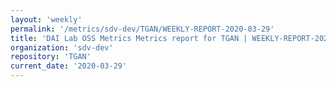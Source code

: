 ```yaml
---
layout: 'weekly'
permalink: '/metrics/sdv-dev/TGAN/WEEKLY-REPORT-2020-03-29'
title: 'DAI Lab OSS Metrics Metrics report for TGAN | WEEKLY-REPORT-2020-03-29'
organization: 'sdv-dev'
repository: 'TGAN'
current_date: '2020-03-29'
---
```

